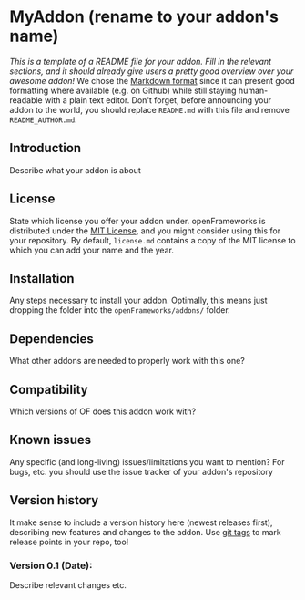 MyAddon (rename to your addon's name)
=====================================

*This is a template of a README file for your addon. Fill in the relevant sections, and it should already give users a pretty good overview over your awesome addon!*
We chose the [Markdown format](http://daringfireball.net/projects/markdown/syntax) since it can present good formatting where available (e.g. on Github) while still staying human-readable with a plain text editor.
Don't forget, before announcing your addon to the world, you should replace `README.md` with this file and remove `README_AUTHOR.md`.

Introduction
------------
Describe what your addon is about

License
-------
State which license you offer your addon under. openFrameworks is distributed under the [MIT License](https://en.wikipedia.org/wiki/MIT_License), and you might consider using this for your repository. By default, `license.md` contains a copy of the MIT license to which you can add your name and the year.

Installation
------------
Any steps necessary to install your addon. Optimally, this means just dropping the folder into the `openFrameworks/addons/` folder.

Dependencies
------------
What other addons are needed to properly work with this one?

Compatibility
------------
Which versions of OF does this addon work with?

Known issues
------------
Any specific (and long-living) issues/limitations you want to mention? For bugs, etc. you should use the issue tracker of your addon's repository

Version history
------------
It make sense to include a version history here (newest releases first), describing new features and changes to the addon. Use [git tags](http://learn.github.com/p/tagging.html) to mark release points in your repo, too!

### Version 0.1 (Date):
Describe relevant changes etc.


